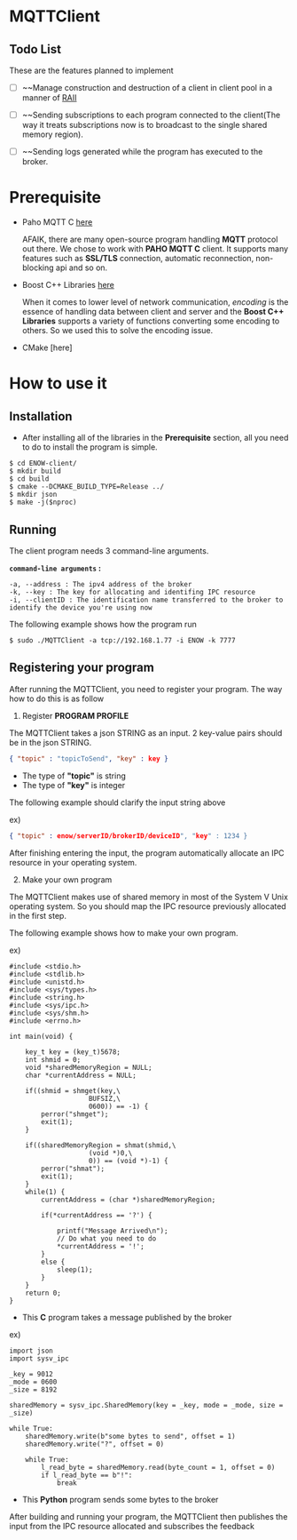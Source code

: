 MQTTClient
=========================

Todo List
---------
These are the features planned to implement

- [ ] ~~Manage construction and destruction of a client in client pool in a manner of [RAII](https://en.wikipedia.org/wiki/Resource_Acquisition_Is_Initialization)

- [ ] ~~Sending subscriptions to each program connected to the client(The way it treats subscriptions now is to broadcast to the single shared memory region).

- [ ] ~~Sending logs generated while the program has executed to the broker.

Prerequisite
==========

- Paho MQTT C [here](https://eclipse.org/paho/clients/c/)

  AFAIK, there are many open-source program handling __MQTT__ protocol out there. We chose to work with __PAHO MQTT C__ client. It supports many features such as __SSL/TLS__ connection, automatic reconnection, non-blocking api and so on.

- Boost C++ Libraries [here](http://www.boost.org/users/download/)

  When it comes to lower level of network communication, _encoding_ is the essence of handling data between client and server and the __Boost C++ Libraries__ supports a variety of functions converting some encoding to others. So we used this to solve the encoding issue.

- CMake [here]

How to use it
==========

Installation
----------
* After installing all of the libraries in the __Prerequisite__ section, all you need to do to install the program is simple.</br>    

```
$ cd ENOW-client/
$ mkdir build
$ cd build
$ cmake --DCMAKE_BUILD_TYPE=Release ../
$ mkdir json
$ make -j($nproc)
```

Running
----------

The client program needs 3 command-line arguments.</br>

__`command-line arguments` :__
```
-a, --address : The ipv4 address of the broker
-k, --key : The key for allocating and identifing IPC resource
-i, --clientID : The identification name transferred to the broker to identify the device you're using now
```

The following example shows how the program run

```
$ sudo ./MQTTClient -a tcp://192.168.1.77 -i ENOW -k 7777
```

Registering your program
----------
After running the MQTTClient, you need to register your program. The way how to do this is as follow

1. Register __PROGRAM PROFILE__

The MQTTClient takes a json STRING as an input. 2 key-value pairs should be in the json STRING.

```JSON
{ "topic" : "topicToSend", "key" : key }
```

* The type of __"topic"__ is string
* The type of __"key"__ is integer

The following example should clarify the input string above

ex)
```JSON
{ "topic" : enow/serverID/brokerID/deviceID", "key" : 1234 }
```

After finishing entering the input, the program automatically allocate an IPC resource in your operating system.

2. Make your own program

The MQTTClient makes use of shared memory in most of the System V Unix operating system. So you should map the IPC resource previously allocated in the first step.

The following example shows how to make your own program.

ex)
```
#include <stdio.h>
#include <stdlib.h>
#include <unistd.h>
#include <sys/types.h>
#include <string.h>
#include <sys/ipc.h>
#include <sys/shm.h>
#include <errno.h>

int main(void) {

	key_t key = (key_t)5678;
	int shmid = 0;
	void *sharedMemoryRegion = NULL;
	char *currentAddress = NULL;

	if((shmid = shmget(key,\
					BUFSIZ,\
					0600)) == -1) {
		perror("shmget");
		exit(1);
	}

	if((sharedMemoryRegion = shmat(shmid,\
					(void *)0,\
					0)) == (void *)-1) {
		perror("shmat");
		exit(1);
	}
    while(1) {
		currentAddress = (char *)sharedMemoryRegion;

		if(*currentAddress == '?') {

			printf("Message Arrived\n");
            // Do what you need to do
			*currentAddress = '!';
		}
		else {
			sleep(1);
		}
	}
    return 0;
}
```

* This __C__ program takes a message published by the broker

ex)
```
import json
import sysv_ipc

_key = 9012
_mode = 0600
_size = 8192

sharedMemory = sysv_ipc.SharedMemory(key = _key, mode = _mode, size = _size)

while True:
    sharedMemory.write(b"some bytes to send", offset = 1)
    sharedMemory.write("?", offset = 0)

    while True:
        l_read_byte = sharedMemory.read(byte_count = 1, offset = 0)
        if l_read_byte == b"!":
            break
```

* This __Python__ program sends some bytes to the broker

After building and running your program, the MQTTClient then publishes the input from the IPC resource allocated and subscribes the feedback

